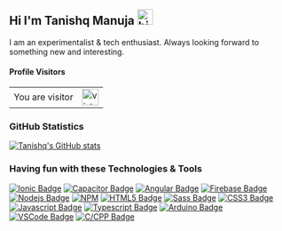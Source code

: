 ## Hi I'm Tanishq Manuja <img src="https://github.com/tanishqmanuja/tanishqmanuja/blob/main/assets/hi.gif" width="28px" alt="hi">

I am an experimentalist & tech enthusiast. Always looking forward to something new and interesting.


#### Profile Visitors
<table>
  <tr>
    <td>You are visitor</td>
    <td><img src="https://profile-counter.glitch.me/tanishqmanuja/count.svg" alt="vistor count" height="30" /></td>
  </tr>
</table>

### GitHub Statistics
[![Tanishq's GitHub stats](https://github-readme-stats.vercel.app/api?username=tanishqmanuja&count_private=true&show_icons=true)](https://github.com/tanishqmanuja)

### Having fun with these Technologies & Tools
[![Ionic Badge](https://img.shields.io/badge/-Ionic-3880FF?style=for-the-badge&labelColor=black&logo=ionic&logoColor=3880FF)](#)
[![Capacitor Badge](https://img.shields.io/badge/-Capacitor-119EFF?style=for-the-badge&labelColor=black&logo=capacitor&logoColor=119EFF)](#) 
[![Angular Badge](https://img.shields.io/badge/-Angular-DD0031?style=for-the-badge&labelColor=black&logo=angular&logoColor=DD0031)](#)
[![Firebase Badge](https://img.shields.io/badge/-Firebase-FFCA28?style=for-the-badge&labelColor=black&logo=firebase&logoColor=FFCA28)](#)
[![Nodejs Badge](https://img.shields.io/badge/-Nodejs-3C873A?style=for-the-badge&labelColor=black&logo=node.js&logoColor=3C873A)](#)
[![NPM](https://img.shields.io/badge/-npm-CB3837?style=for-the-badge&labelColor=black&logo=npm&logoColor=CB3837)](#)
[![HTML5 Badge](https://img.shields.io/badge/-HTML5-E34F26?style=for-the-badge&labelColor=black&logo=HTML5&logoColor=E34F26)](#)
[![Sass Badge](https://img.shields.io/badge/-Sass-CC6699?style=for-the-badge&labelColor=black&logo=Sass&logoColor=CC6699)](#)
[![CSS3 Badge](https://img.shields.io/badge/-CSS3-1572B6?style=for-the-badge&labelColor=black&logo=CSS3&logoColor=1572B6)](#)
[![Javascript Badge](https://img.shields.io/badge/-Javascript-F0DB4F?style=for-the-badge&labelColor=black&logo=javascript&logoColor=F0DB4F)](#)
[![Typescript Badge](https://img.shields.io/badge/-Typescript-007acc?style=for-the-badge&labelColor=black&logo=typescript&logoColor=007acc)](#)
[![Arduino Badge](https://img.shields.io/badge/-Arduino-00979D?style=for-the-badge&labelColor=black&logo=arduino&logoColor=00979D)](#)
[![VSCode Badge](https://img.shields.io/badge/-VSCode-007ACC?style=for-the-badge&labelColor=black&logo=visual-studio-code&logoColor=007ACC)](#)
[![C/CPP Badge](https://img.shields.io/badge/-C/C++-00599C?style=for-the-badge&labelColor=black&logo=c%2B%2B&logoColor=00599C)](#)
